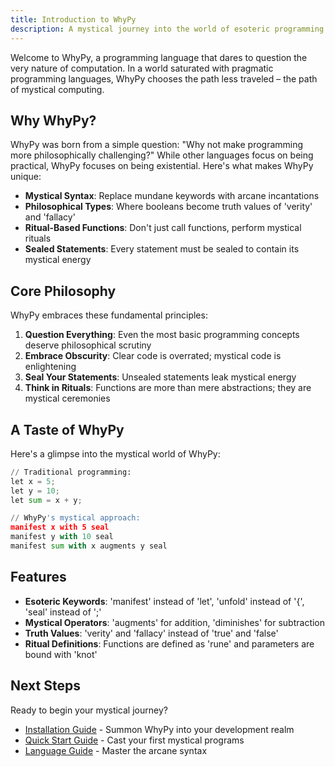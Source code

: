 ```yaml
---
title: Introduction to WhyPy
description: A mystical journey into the world of esoteric programming
---
```


Welcome to WhyPy, a programming language that dares to question the very nature of computation. In a world saturated with pragmatic programming languages, WhyPy chooses the path less traveled – the path of mystical computing.

## Why WhyPy?

WhyPy was born from a simple question: "Why not make programming more philosophically challenging?" While other languages focus on being practical, WhyPy focuses on being existential. Here's what makes WhyPy unique:

- **Mystical Syntax**: Replace mundane keywords with arcane incantations
- **Philosophical Types**: Where booleans become truth values of 'verity' and 'fallacy'
- **Ritual-Based Functions**: Don't just call functions, perform mystical rituals
- **Sealed Statements**: Every statement must be sealed to contain its mystical energy

## Core Philosophy

WhyPy embraces these fundamental principles:

1. **Question Everything**: Even the most basic programming concepts deserve philosophical scrutiny
2. **Embrace Obscurity**: Clear code is overrated; mystical code is enlightening
3. **Seal Your Statements**: Unsealed statements leak mystical energy
4. **Think in Rituals**: Functions are more than mere abstractions; they are mystical ceremonies

## A Taste of WhyPy

Here's a glimpse into the mystical world of WhyPy:

```python
// Traditional programming:
let x = 5;
let y = 10;
let sum = x + y;

// WhyPy's mystical approach:
manifest x with 5 seal
manifest y with 10 seal
manifest sum with x augments y seal
```

## Features

- **Esoteric Keywords**: 'manifest' instead of 'let', 'unfold' instead of '{', 'seal' instead of ';'
- **Mystical Operators**: 'augments' for addition, 'diminishes' for subtraction
- **Truth Values**: 'verity' and 'fallacy' instead of 'true' and 'false'
- **Ritual Definitions**: Functions are defined as 'rune' and parameters are bound with 'knot'

## Next Steps

Ready to begin your mystical journey?
- [Installation Guide](installation.md) - Summon WhyPy into your development realm
- [Quick Start Guide](quick-start.md) - Cast your first mystical programs
- [Language Guide](/language-guide/syntax-overview) - Master the arcane syntax
  